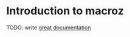 # Introduction to macroz

TODO: write [great documentation](http://jacobian.org/writing/great-documentation/what-to-write/)
